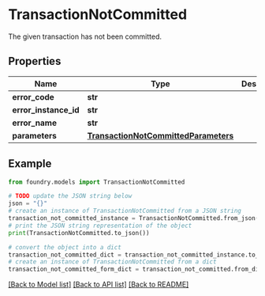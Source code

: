 # TransactionNotCommitted

The given transaction has not been committed.

## Properties

Name | Type | Description | Notes
------------ | ------------- | ------------- | -------------
**error_code** | **str** |  |
**error_instance_id** | **str** |  | \[optional\]
**error_name** | **str** |  |
**parameters** | [**TransactionNotCommittedParameters**](TransactionNotCommittedParameters.md) |  |

## Example

```python
from foundry.models import TransactionNotCommitted

# TODO update the JSON string below
json = "{}"
# create an instance of TransactionNotCommitted from a JSON string
transaction_not_committed_instance = TransactionNotCommitted.from_json(json)
# print the JSON string representation of the object
print(TransactionNotCommitted.to_json())

# convert the object into a dict
transaction_not_committed_dict = transaction_not_committed_instance.to_dict()
# create an instance of TransactionNotCommitted from a dict
transaction_not_committed_form_dict = transaction_not_committed.from_dict(transaction_not_committed_dict)
```

[\[Back to Model list\]](../README.md#documentation-for-models) [\[Back to API list\]](../README.md#documentation-for-api-endpoints) [\[Back to README\]](../README.md)
